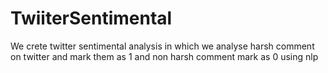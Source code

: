 # TwiiterSentimental

We crete twitter sentimental analysis in which we analyse harsh comment on twitter and mark them as 1 and non harsh comment mark as 0 using nlp
